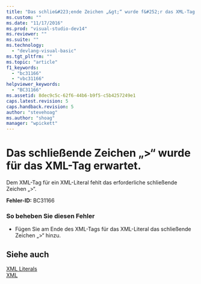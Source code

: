 ```yaml
---
title: "Das schlie&#223;ende Zeichen „&gt;“ wurde f&#252;r das XML-Tag erwartet. | Microsoft Docs"
ms.custom: ""
ms.date: "11/17/2016"
ms.prod: "visual-studio-dev14"
ms.reviewer: ""
ms.suite: ""
ms.technology: 
  - "devlang-visual-basic"
ms.tgt_pltfrm: ""
ms.topic: "article"
f1_keywords: 
  - "bc31166"
  - "vbc31166"
helpviewer_keywords: 
  - "BC31166"
ms.assetid: 8dec9c5c-62f6-44b6-b9f5-c5b4257249e1
caps.latest.revision: 5
caps.handback.revision: 5
author: "stevehoag"
ms.author: "shoag"
manager: "wpickett"
---
```

# Das schlie&#223;ende Zeichen „&gt;“ wurde f&#252;r das XML-Tag erwartet.
Dem XML\-Tag für ein XML\-Literal fehlt das erforderliche schließende Zeichen „\>“.  
  
 **Fehler\-ID:** BC31166  
  
### So beheben Sie diesen Fehler  
  
-   Fügen Sie am Ende des XML\-Tags für das XML\-Literal das schließende Zeichen „\>“ hinzu.  
  
## Siehe auch  
 [XML Literals](../../visual-basic/language-reference/xml-literals/index.md)   
 [XML](../../visual-basic/programming-guide/language-features/xml/index.md)